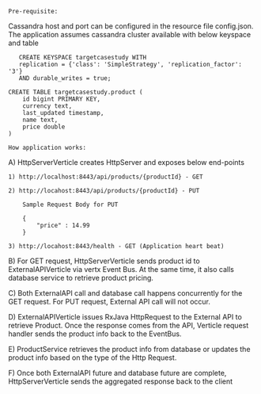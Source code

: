 ```Pre-requisite:```

Cassandra host and port can be configured in the resource file config.json.
The application assumes cassandra cluster available with below keyspace and table

```
   CREATE KEYSPACE targetcasestudy WITH 
   replication = {'class': 'SimpleStrategy', 'replication_factor': '3'}  
   AND durable_writes = true;
```

```
CREATE TABLE targetcasestudy.product (
    id bigint PRIMARY KEY,
    currency text,
    last_updated timestamp,
    name text,
    price double
)
```

```How application works:```

A) HttpServerVerticle creates HttpServer and exposes below end-points

    1) http://localhost:8443/api/products/{productId} - GET

    2) http://locahost:8443/api/products/{productId} - PUT

        Sample Request Body for PUT

        {
            "price" : 14.99
        }

    3) http://locahost:8443/health - GET (Application heart beat)


B) For GET request, HttpServerVerticle sends product id to ExternalAPIVerticle via vertx Event Bus. At the same time, it also calls
    database service to retrieve product pricing.


C) Both ExternalAPI call and database call happens concurrently for the GET request. For PUT request, External API call will not occur.


D) ExternalAPIVerticle issues RxJava HttpRequest to the External API to retrieve Product. Once the response comes from the API, Verticle
   request handler sends the product info back to the EventBus.
  
   
E) ProductService retrieves the product info from database or updates the product info based on the type of the Http Request.


F) Once both ExternalAPI future and database future are complete, HttpServerVerticle sends the aggregated response back to the client

